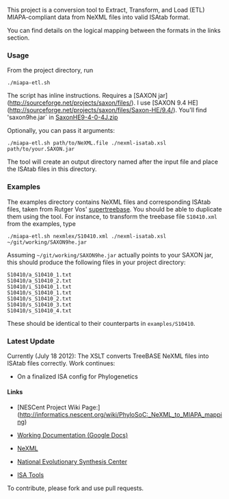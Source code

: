 This project is a conversion tool to Extract, Transform, and Load (ETL) MIAPA-compliant data from NeXML files into valid ISAtab format.  

You can find details on the logical mapping between the formats in the links section.


### Usage

From the project directory, run

	./miapa-etl.sh 

The script has inline instructions.  Requires a [SAXON jar] (http://sourceforge.net/projects/saxon/files/).  I use [SAXON 9.4 HE] (http://sourceforge.net/projects/saxon/files/Saxon-HE/9.4/).  You'll find 'saxon9he.jar` in [SaxonHE9-4-0-4J.zip](http://sourceforge.net/projects/saxon/files/Saxon-HE/9.4/SaxonHE9-4-0-4J.zip/download)

Optionally, you can pass it arguments:

	./miapa-etl.sh path/to/NeXML.file ./nexml-isatab.xsl path/to/your.SAXON.jar

The tool will create an output directory named after the input file and place the ISAtab files in this directory.

### Examples

The examples directory contains NeXML files and corresponding ISAtab files, taken from Rutger Vos' [supertreebase](https://github.com/rvosa/supertreebase).  You should be able to duplicate them using the tool.  For instance, to transform the treebase file `S10410.xml` from the examples, type

	./miapa-etl.sh nexmlex/S10410.xml ./nexml-isatab.xsl ~/git/working/SAXON9he.jar

Assuming `~/git/working/SAXON9he.jar` actually points to your SAXON jar, this should produce the following files in your project directory:
``` 
S10410/a_S10410_1.txt
S10410/a_S10410_2.txt
S10410/i_S10410_1.txt
S10410/s_S10410_1.txt
S10410/s_S10410_2.txt
S10410/s_S10410_3.txt
S10410/s_S10410_4.txt
```
These should be identical to their counterparts in `examples/S10410`.


### Latest Update
Currently (July 18 2012):
The XSLT converts TreeBASE NeXML files into ISAtab files correctly.  Work continues:

- On a finalized ISA config for Phylogenetics


#### Links 
* [NESCent Project Wiki Page:] (http://informatics.nescent.org/wiki/PhyloSoC:_NeXML_to_MIAPA_mapping)

* [Working Documentation (Google Docs)](bit.ly/ehmiapafolder)

* [NeXML](http://nexml.org)

* [National Evolutionary Synthesis Center](http://nescent.org)

* [ISA Tools](http://isatools.org)


To contribute, please fork and use pull requests.
